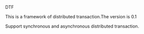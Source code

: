 DTF

This is a framework of distributed transaction.The version is 0.1

Support synchronous and asynchronous distributed transaction.
